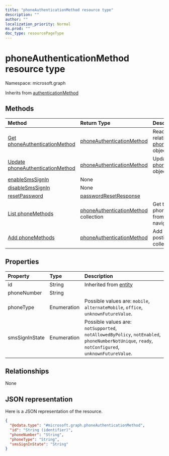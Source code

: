 ```yaml
---
title: "phoneAuthenticationMethod resource type"
description: ""
author: ""
localization_priority: Normal
ms.prod: ""
doc_type: resourcePageType
---
```


# phoneAuthenticationMethod resource type


Namespace: microsoft.graph




Inherits from [authenticationMethod](../resources/authenticationmethod.md)

## Methods
|Method|Return Type|Description|
|:---|:---|:---|
|[Get phoneAuthenticationMethod](../api/phoneauthenticationmethod-get.md)|[phoneAuthenticationMethod](../resources/phoneauthenticationmethod.md)|Read properties and relationships of the [phoneAuthenticationMethod](../resources/phoneauthenticationmethod.md) object.|
|[Update phoneAuthenticationMethod](../api/phoneauthenticationmethod-update.md)|[phoneAuthenticationMethod](../resources/phoneauthenticationmethod.md)|Update the properties of a [phoneAuthenticationMethod](../resources/phoneauthenticationmethod.md) object.|
|[enableSmsSignIn](../api/phoneauthenticationmethod-enablesmssignin.md)|None||
|[disableSmsSignIn](../api/phoneauthenticationmethod-disablesmssignin.md)|None||
|[resetPassword](../api/phoneauthenticationmethod-resetpassword.md)|[passwordResetResponse](../resources/passwordresetresponse.md)||
|[List phoneMethods](../api/authentication-list-phonemethods.md)|[phoneAuthenticationMethod](../resources/phoneauthenticationmethod.md) collection|Get the phoneAuthenticationMethods from the phoneMethods navigation property.|
|[Add phoneMethods](../api/authentication-post-phonemethods.md)|[phoneAuthenticationMethod](../resources/phoneauthenticationmethod.md)|Add phoneMethods by posting to the phoneMethods collection.|

## Properties
|Property|Type|Description|
|:---|:---|:---|
|id|String| Inherited from [entity](../resources/entity.md)|
|phoneNumber|String||
|phoneType|Enumeration| Possible values are: `mobile`, `alternateMobile`, `office`, `unknownFutureValue`.|
|smsSignInState|Enumeration| Possible values are: `notSupported`, `notAllowedByPolicy`, `notEnabled`, `phoneNumberNotUnique`, `ready`, `notConfigured`, `unknownFutureValue`.|

## Relationships
None

## JSON representation
Here is a JSON representation of the resource.
<!-- {
  "blockType": "resource",
  "keyProperty": "id",
  "@odata.type": "microsoft.graph.phoneAuthenticationMethod",
  "baseType": "microsoft.graph.authenticationMethod",
  "openType": false
}
-->
``` json
{
  "@odata.type": "#microsoft.graph.phoneAuthenticationMethod",
  "id": "String (identifier)",
  "phoneNumber": "String",
  "phoneType": "String",
  "smsSignInState": "String"
}
```

